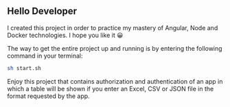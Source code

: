 ## Hello Developer

I created this project in order to practice my mastery of Angular, Node and Docker technologies. I hope you like it 😀

The way to get the entire project up and running is by entering the following command in your terminal:

```sh
sh start.sh
```

Enjoy this project that contains authorization and authentication of an app in which a table will be shown if you enter an Excel, CSV or JSON file in the format requested by the app.